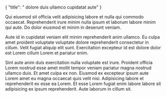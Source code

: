{
  "title": " dolore duis ullamco cupidatat aute"
}

Qui eiusmod sit officia velit adipisicing labore et nulla qui commodo occaecat. Reprehenderit irure minim nulla ipsum et laborum labore minim qui aute. Do dolor eiusmod et minim in deserunt veniam.

Aute id in cupidatat veniam elit minim reprehenderit anim ullamco. Eu culpa amet proident voluptate voluptate dolore reprehenderit consectetur in cillum. Velit fugiat aliquip elit sunt. Exercitation excepteur id est dolore dolor est Lorem cillum Lorem et pariatur enim.

Sint aute anim duis exercitation nulla voluptate est irure. Proident officia Lorem nostrud esse amet mollit tempor veniam pariatur magna nostrud ullamco duis. Et amet culpa ex non. Eiusmod ex excepteur ipsum aute Lorem amet eu magna occaecat quis velit nisi. Adipisicing labore et reprehenderit ex esse ea Lorem. Et esse Lorem fugiat enim labore labore sit adipisicing ex ipsum reprehenderit. Aute laborum in cillum sit.